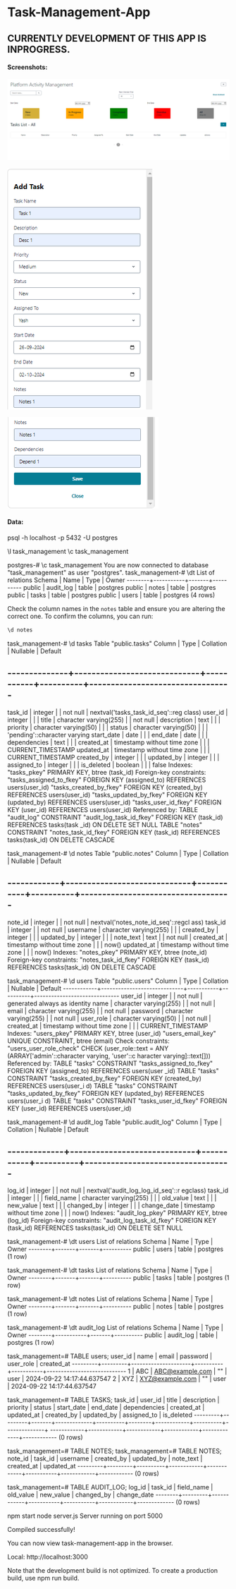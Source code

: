 # Task-Management-App

## CURRENTLY DEVELOPMENT OF THIS APP IS INPROGRESS.

#### Screenshots:

![alt text](./screenshots/home-page.png)

![alt text](./screenshots/add-task-1.png)

![alt text](./screenshots/add-task-2.png)


#### Data:

psql -h localhost -p 5432 -U postgres

\l
task_management
\c task_management

postgres-# \c task_management
You are now connected to database "task_management" as user "postgres".
task_management-# \dt
           List of relations
 Schema |   Name    | Type  |  Owner
--------+-----------+-------+----------
 public | audit_log | table | postgres
 public | notes     | table | postgres
 public | tasks     | table | postgres
 public | users     | table | postgres
(4 rows)

Check the column names in the `notes` table and ensure you are altering the correct one. To confirm the columns, you can run:

```sql
\d notes
```

task_management-# \d tasks
                                            Table "public.tasks"
    Column    |            Type             | Collation | Nullable |                Default

--------------+-----------------------------+-----------+----------+---------------------------------
-------
 task_id      | integer                     |           | not null | nextval('tasks_task_id_seq'::reg
class)
 user_id      | integer                     |           |          |
 title        | character varying(255)      |           | not null |
 description  | text                        |           |          |
 priority     | character varying(50)       |           |          |
 status       | character varying(50)       |           |          | 'pending'::character varying
 start_date   | date                        |           |          |
 end_date     | date                        |           |          |
 dependencies | text                        |           |          |
 created_at   | timestamp without time zone |           |          | CURRENT_TIMESTAMP
 updated_at   | timestamp without time zone |           |          | CURRENT_TIMESTAMP
 created_by   | integer                     |           |          |
 updated_by   | integer                     |           |          |
 assigned_to  | integer                     |           |          |
 is_deleted   | boolean                     |           |          | false
Indexes:
    "tasks_pkey" PRIMARY KEY, btree (task_id)
Foreign-key constraints:
    "tasks_assigned_to_fkey" FOREIGN KEY (assigned_to) REFERENCES users(user_id)
    "tasks_created_by_fkey" FOREIGN KEY (created_by) REFERENCES users(user_id)
    "tasks_updated_by_fkey" FOREIGN KEY (updated_by) REFERENCES users(user_id)
    "tasks_user_id_fkey" FOREIGN KEY (user_id) REFERENCES users(user_id)
Referenced by:
    TABLE "audit_log" CONSTRAINT "audit_log_task_id_fkey" FOREIGN KEY (task_id) REFERENCES tasks(task
_id) ON DELETE SET NULL
    TABLE "notes" CONSTRAINT "notes_task_id_fkey" FOREIGN KEY (task_id) REFERENCES tasks(task_id) ON
DELETE CASCADE


task_management-# \d notes
                                           Table "public.notes"
   Column   |            Type             | Collation | Nullable |                Default

------------+-----------------------------+-----------+----------+-----------------------------------
-----
 note_id    | integer                     |           | not null | nextval('notes_note_id_seq'::regcl
ass)
 task_id    | integer                     |           | not null |
 username   | character varying(255)      |           |          |
 created_by | integer                     |           |          |
 updated_by | integer                     |           |          |
 note_text  | text                        |           | not null |
 created_at | timestamp without time zone |           |          | now()
 updated_at | timestamp without time zone |           |          | now()
Indexes:
    "notes_pkey" PRIMARY KEY, btree (note_id)
Foreign-key constraints:
    "notes_task_id_fkey" FOREIGN KEY (task_id) REFERENCES tasks(task_id) ON DELETE CASCADE


task_management-# \d users
                                      Table "public.users"
   Column   |            Type             | Collation | Nullable |           Default
------------+-----------------------------+-----------+----------+------------------------------
 user_id    | integer                     |           | not null | generated always as identity
 name       | character varying(255)      |           | not null |
 email      | character varying(255)      |           | not null |
 password   | character varying(255)      |           | not null |
 user_role  | character varying(50)       |           | not null |
 created_at | timestamp without time zone |           |          | CURRENT_TIMESTAMP
Indexes:
    "users_pkey" PRIMARY KEY, btree (user_id)
    "users_email_key" UNIQUE CONSTRAINT, btree (email)
Check constraints:
    "users_user_role_check" CHECK (user_role::text = ANY (ARRAY['admin'::character varying, 'user'::c
haracter varying]::text[]))
Referenced by:
    TABLE "tasks" CONSTRAINT "tasks_assigned_to_fkey" FOREIGN KEY (assigned_to) REFERENCES users(user
_id)
    TABLE "tasks" CONSTRAINT "tasks_created_by_fkey" FOREIGN KEY (created_by) REFERENCES users(user_i
d)
    TABLE "tasks" CONSTRAINT "tasks_updated_by_fkey" FOREIGN KEY (updated_by) REFERENCES users(user_i
d)
    TABLE "tasks" CONSTRAINT "tasks_user_id_fkey" FOREIGN KEY (user_id) REFERENCES users(user_id)


task_management-# \d audit_log
                                           Table "public.audit_log"
   Column    |            Type             | Collation | Nullable |                  Default

-------------+-----------------------------+-----------+----------+----------------------------------
---------
 log_id      | integer                     |           | not null | nextval('audit_log_log_id_seq'::r
egclass)
 task_id     | integer                     |           |          |
 field_name  | character varying(255)      |           |          |
 old_value   | text                        |           |          |
 new_value   | text                        |           |          |
 changed_by  | integer                     |           |          |
 change_date | timestamp without time zone |           |          | now()
Indexes:
    "audit_log_pkey" PRIMARY KEY, btree (log_id)
Foreign-key constraints:
    "audit_log_task_id_fkey" FOREIGN KEY (task_id) REFERENCES tasks(task_id) ON DELETE SET NULL


task_management-# \dt users
         List of relations
 Schema | Name  | Type  |  Owner
--------+-------+-------+----------
 public | users | table | postgres
(1 row)


task_management-# \dt tasks
         List of relations
 Schema | Name  | Type  |  Owner
--------+-------+-------+----------
 public | tasks | table | postgres
(1 row)


task_management-# \dt notes
         List of relations
 Schema | Name  | Type  |  Owner
--------+-------+-------+----------
 public | notes | table | postgres
(1 row)


task_management-# \dt audit_log
           List of relations
 Schema |   Name    | Type  |  Owner
--------+-----------+-------+----------
 public | audit_log | table | postgres
(1 row)

task_management=# TABLE users;
 user_id |  name   |        email        | password | user_role |         created_at
---------+---------+---------------------+----------+-----------+----------------------------
       1 | ABC    | ABC@example.com    | "" | user      | 2024-09-22 14:17:44.637547
       2 | XYZ | XYZ@example.com | "" | user      | 2024-09-22 14:17:44.637547


task_management=# TABLE TASKS;
 task_id | user_id | title | description | priority | status | start_date | end_date | dependencies |
 created_at | updated_at | created_by | updated_by | assigned_to | is_deleted
---------+---------+-------+-------------+----------+--------+------------+----------+--------------+
------------+------------+------------+------------+-------------+------------
(0 rows)


task_management=# TABLE NOTES;
task_management=# TABLE NOTES;
 note_id | task_id | username | created_by | updated_by | note_text | created_at | updated_at
---------+---------+----------+------------+------------+-----------+------------+------------
(0 rows)



task_management=# TABLE AUDIT_LOG;
 log_id | task_id | field_name | old_value | new_value | changed_by | change_date
--------+---------+------------+-----------+-----------+------------+-------------
(0 rows)

npm start
node server.js 
Server running on port 5000

Compiled successfully!

You can now view task-management-app in the browser.

  Local:            http://localhost:3000

Note that the development build is not optimized.
To create a production build, use npm run build.